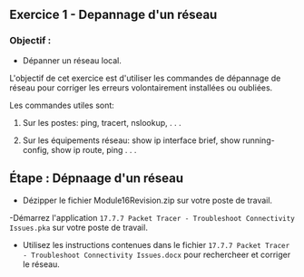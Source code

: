 ## Exercice 1 - Depannage d'un réseau

### Objectif : 

- Dépanner un réseau local.

L'objectif de cet exercice est d'utiliser les commandes de dépannage de réseau pour corriger les erreurs volontairement installées ou oubliées.

Les commandes utiles sont:

1. Sur les postes: ping, tracert, nslookup, . . .

2. Sur les équipements réseau: show ip interface brief, show running-config, show ip route, ping . . .

## Étape : Dépnaage d'un réseau 

- Dézipper le fichier Module16Revision.zip sur votre poste de travail.

-Démarrez l'application  ```17.7.7 Packet Tracer - Troubleshoot Connectivity Issues.pka``` sur votre poste de travail.

- Utilisez les instructions contenues dans le fichier ```17.7.7 Packet Tracer - Troubleshoot Connectivity Issues.docx``` pour rechercheer et corriger le réseau.
